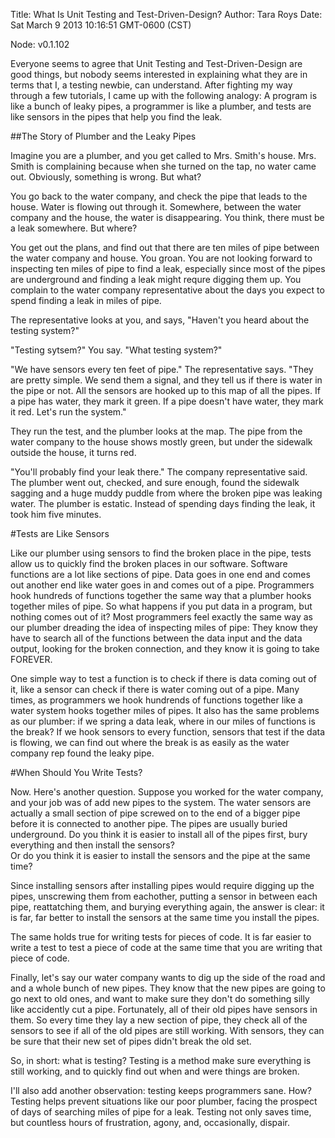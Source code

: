 Title: What Is Unit Testing and Test-Driven-Design?
Author: Tara Roys
Date: Sat March 9 2013 10:16:51 GMT-0600 (CST)

Node: v0.1.102

Everyone seems to agree that Unit Testing and Test-Driven-Design are good things, but nobody seems interested in explaining what they are in terms that I, a testing newbie, can understand.  After fighting my way through a few tutorials, I came up with the following analogy: A program is like a bunch of leaky pipes, a programmer is like a plumber, and tests are like sensors in the pipes that help you find the leak.

##The Story of Plumber and the Leaky Pipes

Imagine you are a plumber, and you get called to Mrs. Smith's house.  Mrs. Smith is complaining because when she turned on the tap, no water came out.  Obviously, something is wrong.  But what?  

You go back to the water company, and check the pipe that leads to the house.  Water is flowing out through it.  Somewhere, between the water company and the house, the water is disappearing.  You think, there must be a leak somewhere.  But where?   

You get out the plans, and find out that there are ten miles of pipe between the water company and house.  You groan.  You are not looking forward to inspecting ten miles of pipe to find a leak, especially since most of the pipes are underground and finding a leak might requre digging them up.  You complain to the water company representative about the days you expect to spend finding a leak in miles of pipe.  

The representative looks at you, and says, "Haven't you heard about the testing system?"  

"Testing sytsem?" You say.  "What testing system?"  

"We have sensors every ten feet of pipe."  The representative says.  "They are pretty simple. We send them a signal, and they tell us if there is water in the pipe or not.  All the sensors are hooked up to this map of all the pipes.  If a pipe has water, they mark it green.  If a pipe doesn't have water, they mark it red.  Let's run the system."  

They run the test, and the plumber looks at the map.  The pipe from the water company to the house shows mostly green, but under the sidewalk outside the house, it turns red. 

"You'll probably find your leak there."   The company representative said.  The plumber went out, checked, and sure enough, found the sidewalk sagging and a huge muddy puddle from where the broken pipe was leaking water.  The plumber is estatic.  Instead of spending days finding the leak, it took him five minutes.  

#Tests are Like Sensors

Like our plumber using sensors to find the broken place in the pipe, tests allow us to quickly find the broken places in our software.  Software functions are a lot like sections of pipe.  Data goes in one end and comes out another end like water goes in and comes out of a pipe. Programmers hook hundreds of functions together the same way that a plumber hooks together miles of pipe.  So what happens if you put data in a program, but nothing comes out of it?  Most programmers feel exactly the same way as our plumber dreading the idea of inspecting miles of pipe:  They know they have to search all of the functions between the data input and the data output, looking for the broken connection, and they know it is going to take FOREVER.   

 One simple way to test a function is to check if there is data coming out of it, like a sensor can check if there is water coming out of a pipe.  Many times, as programmers we hook hundrends of functions together  like a water system hooks together miles of pipes.  It also has the same problems as our plumber:  if we spring a data leak, where in our miles of functions is the break?   If we hook sensors to every function, sensors that test if the data is flowing, we can find out where the break is as easily as the water company rep found the leaky pipe. 
  
#When Should You Write Tests?	

Now.  Here's another question.  Suppose you worked for the water company, and your job was of add new pipes to the system.  The water sensors are actually a small section of pipe screwed on to the end of a bigger pipe before it is connected to another pipe.  The pipes are usually buried underground.  Do you think it is easier to install all of the pipes first, bury everything and then install the sensors?  
Or do you think it is easier to install the sensors and the pipe at the same time?  

Since installing sensors after installing pipes would require digging up the pipes, unscrewing them from eachother, putting a sensor in between each pipe, reattatching them, and burying everything again, the answer is clear:  it is far, far better to install the sensors at the same time you install the pipes.  

The same holds true for writing tests for pieces of code.  It is far easier to write a test to test a piece of code at the same time that you are writing that piece of code.  

Finally, let's say our water company wants to dig up the side of the road and and a whole bunch of new pipes.  They know that the new pipes are going to go next to old ones, and want to make sure they don't do something silly like accidently cut a pipe. Fortunately, all of their old pipes have sensors in them.  So every time they lay a new section of pipe, they check all of the sensors to see if all of the old pipes are still working.  With sensors, they can be sure that their new set of pipes didn't break the old set.  

So, in short:  what is testing?  Testing is a method make sure everything is still working, and to quickly find out when and were things are broken. 

I'll also add another observation:  testing keeps programmers sane.  How?  Testing helps prevent situations like our poor plumber, facing the prospect of days of searching miles of pipe for a leak.  Testing not only saves time, but countless hours of frustration, agony, and, occasionally, dispair.  

 


